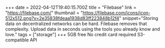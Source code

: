 +++
date = 2022-04-12T19:40:15.700Z
title = "Filebase"
link = "https://filebase.com/"
thumbnail = "https://filebase.com/icons/icon-512x512.png?v=2e35838fdeaa1938d83ff223848b12f4"
snippet="Storing data on decentralized networks can be hard. Filebase removes that complexity. Upload data in seconds using the tools you already know and love."
tags = ["storage"]
+++
5GB free
No credit card required
S3-compatible API
